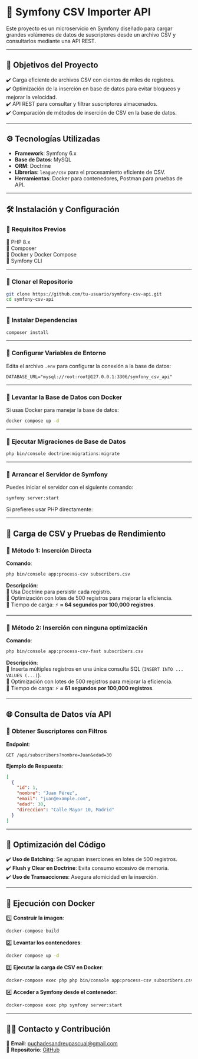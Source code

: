 # 🚀 Symfony CSV Importer API

Este proyecto es un microservicio en Symfony diseñado para cargar grandes volúmenes de datos de suscriptores desde un archivo CSV y consultarlos mediante una API REST.

---

## 📍 **Objetivos del Proyecto**

✔️ Carga eficiente de archivos CSV con cientos de miles de registros.  
✔️ Optimización de la inserción en base de datos para evitar bloqueos y mejorar la velocidad.  
✔️ API REST para consultar y filtrar suscriptores almacenados.  
✔️ Comparación de métodos de inserción de CSV en la base de datos.

---

## ⚙️ **Tecnologías Utilizadas**

- **Framework**: Symfony 6.x
- **Base de Datos**: MySQL
- **ORM**: Doctrine
- **Librerías**: `league/csv` para el procesamiento eficiente de CSV.
- **Herramientas**: Docker para contenedores, Postman para pruebas de API.

---

## 🛠 **Instalación y Configuración**

### 🔹 **Requisitos Previos**

🔹 PHP 8.x  
🔹 Composer  
🔹 Docker y Docker Compose  
🔹 Symfony CLI

---

### 🔹 **Clonar el Repositorio**

```bash
git clone https://github.com/tu-usuario/symfony-csv-api.git
cd symfony-csv-api
```

---

### 🔹 **Instalar Dependencias**

```bash
composer install
```

---

### 🔹 **Configurar Variables de Entorno**

Edita el archivo `.env` para configurar la conexión a la base de datos:

```dotenv
DATABASE_URL="mysql://root:root@127.0.0.1:3306/symfony_csv_api"
```

---

### 🔹 **Levantar la Base de Datos con Docker**

Si usas Docker para manejar la base de datos:

```bash
docker compose up -d
```

---

### 🔹 **Ejecutar Migraciones de Base de Datos**

```bash
php bin/console doctrine:migrations:migrate
```

---

### 🔹 **Arrancar el Servidor de Symfony**

Puedes iniciar el servidor con el siguiente comando:

```bash
symfony server:start
```

Si prefieres usar PHP directamente:

---

## 📂 **Carga de CSV y Pruebas de Rendimiento**

### 🔹 Método 1: Inserción Directa

**Comando**:

```bash
php bin/console app:process-csv subscribers.csv
```

**Descripción**:  
🔹 Usa Doctrine para persistir cada registro.  
🔹 Optimización con lotes de 500 registros para mejorar la eficiencia.  
🔹 Tiempo de carga: ⚡ **≈ 64 segundos por 100,000 registros**.

---

### 🔹 Método 2: Inserción con ninguna optimización

**Comando**:

```bash
php bin/console app:process-csv-fast subscribers.csv
```

**Descripción**:  
🔹 Inserta múltiples registros en una única consulta SQL (`INSERT INTO ... VALUES (...)`).  
🔹 Optimización con lotes de 500 registros para mejorar la eficiencia.  
🔹 Tiempo de carga: ⚡ **≈ 61 segundos por 100,000 registros**.


---

## 🌐 **Consulta de Datos vía API**

### 📌 **Obtener Suscriptores con Filtros**

**Endpoint**:

```http
GET /api/subscribers?nombre=Juan&edad=30
```

**Ejemplo de Respuesta**:

```json
[
  {
    "id": 1,
    "nombre": "Juan Pérez",
    "email": "juan@example.com",
    "edad": 30,
    "direccion": "Calle Mayor 10, Madrid"
  }
]
```

---

## 🚀 **Optimización del Código**

✔️ **Uso de Batching**: Se agrupan inserciones en lotes de 500 registros.  
✔️ **Flush y Clear en Doctrine**: Evita consumo excesivo de memoria.  
✔️ **Uso de Transacciones**: Asegura atomicidad en la inserción.  

---

## 🐳 **Ejecución con Docker**

1️⃣ **Construir la imagen**:

```bash
docker-compose build
```

2️⃣ **Levantar los contenedores**:

```bash
docker compose up -d
```

3️⃣ **Ejecutar la carga de CSV en Docker**:

```bash
docker-compose exec php php bin/console app:process-csv subscribers.csv
```

4️⃣ **Acceder a Symfony desde el contenedor**:

```bash
docker-compose exec php symfony server:start
```

---

## 👨‍💻 **Contacto y Contribución**

📧 **Email**: puchadesandreupascual@gmail.com  
🔗 **Repositorio**: [GitHub](https://github.com/tu-usuario/symfony-csv-api)
